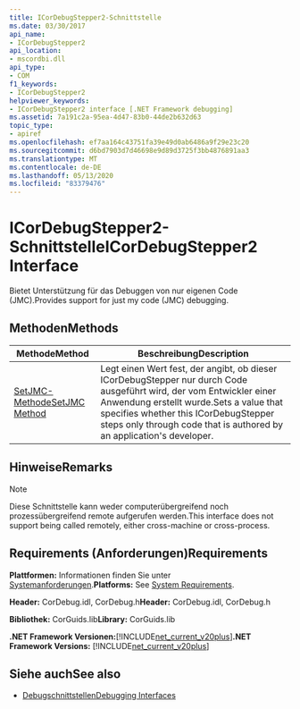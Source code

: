 ```yaml
---
title: ICorDebugStepper2-Schnittstelle
ms.date: 03/30/2017
api_name:
- ICorDebugStepper2
api_location:
- mscordbi.dll
api_type:
- COM
f1_keywords:
- ICorDebugStepper2
helpviewer_keywords:
- ICorDebugStepper2 interface [.NET Framework debugging]
ms.assetid: 7a191c2a-95ea-4d47-83b0-44de2b632d63
topic_type:
- apiref
ms.openlocfilehash: ef7aa164c43751fa39e49d0ab6486a9f29e23c20
ms.sourcegitcommit: d6bd7903d7d46698e9d89d3725f3bb4876891aa3
ms.translationtype: MT
ms.contentlocale: de-DE
ms.lasthandoff: 05/13/2020
ms.locfileid: "83379476"
---
```

# <a name="icordebugstepper2-interface"></a><span data-ttu-id="58cb9-102">ICorDebugStepper2-Schnittstelle</span><span class="sxs-lookup"><span data-stu-id="58cb9-102">ICorDebugStepper2 Interface</span></span>
<span data-ttu-id="58cb9-103">Bietet Unterstützung für das Debuggen von nur eigenen Code (JMC).</span><span class="sxs-lookup"><span data-stu-id="58cb9-103">Provides support for just my code (JMC) debugging.</span></span>  
  
## <a name="methods"></a><span data-ttu-id="58cb9-104">Methoden</span><span class="sxs-lookup"><span data-stu-id="58cb9-104">Methods</span></span>  
  
|<span data-ttu-id="58cb9-105">Methode</span><span class="sxs-lookup"><span data-stu-id="58cb9-105">Method</span></span>|<span data-ttu-id="58cb9-106">Beschreibung</span><span class="sxs-lookup"><span data-stu-id="58cb9-106">Description</span></span>|  
|------------|-----------------|  
|[<span data-ttu-id="58cb9-107">SetJMC-Methode</span><span class="sxs-lookup"><span data-stu-id="58cb9-107">SetJMC Method</span></span>](icordebugstepper2-setjmc-method.md)|<span data-ttu-id="58cb9-108">Legt einen Wert fest, der angibt, ob dieser ICorDebugStepper nur durch Code ausgeführt wird, der vom Entwickler einer Anwendung erstellt wurde.</span><span class="sxs-lookup"><span data-stu-id="58cb9-108">Sets a value that specifies whether this ICorDebugStepper steps only through code that is authored by an application's developer.</span></span>|  
  
## <a name="remarks"></a><span data-ttu-id="58cb9-109">Hinweise</span><span class="sxs-lookup"><span data-stu-id="58cb9-109">Remarks</span></span>  
  
> [!NOTE]
> <span data-ttu-id="58cb9-110">Diese Schnittstelle kann weder computerübergreifend noch prozessübergreifend remote aufgerufen werden.</span><span class="sxs-lookup"><span data-stu-id="58cb9-110">This interface does not support being called remotely, either cross-machine or cross-process.</span></span>  
  
## <a name="requirements"></a><span data-ttu-id="58cb9-111">Requirements (Anforderungen)</span><span class="sxs-lookup"><span data-stu-id="58cb9-111">Requirements</span></span>  
 <span data-ttu-id="58cb9-112">**Plattformen:** Informationen finden Sie unter [Systemanforderungen](../../get-started/system-requirements.md).</span><span class="sxs-lookup"><span data-stu-id="58cb9-112">**Platforms:** See [System Requirements](../../get-started/system-requirements.md).</span></span>  
  
 <span data-ttu-id="58cb9-113">**Header:** CorDebug.idl, CorDebug.h</span><span class="sxs-lookup"><span data-stu-id="58cb9-113">**Header:** CorDebug.idl, CorDebug.h</span></span>  
  
 <span data-ttu-id="58cb9-114">**Bibliothek:** CorGuids.lib</span><span class="sxs-lookup"><span data-stu-id="58cb9-114">**Library:** CorGuids.lib</span></span>  
  
 <span data-ttu-id="58cb9-115">**.NET Framework Versionen:**[!INCLUDE[net_current_v20plus](../../../../includes/net-current-v20plus-md.md)]</span><span class="sxs-lookup"><span data-stu-id="58cb9-115">**.NET Framework Versions:** [!INCLUDE[net_current_v20plus](../../../../includes/net-current-v20plus-md.md)]</span></span>  
  
## <a name="see-also"></a><span data-ttu-id="58cb9-116">Siehe auch</span><span class="sxs-lookup"><span data-stu-id="58cb9-116">See also</span></span>

- [<span data-ttu-id="58cb9-117">Debugschnittstellen</span><span class="sxs-lookup"><span data-stu-id="58cb9-117">Debugging Interfaces</span></span>](debugging-interfaces.md)
